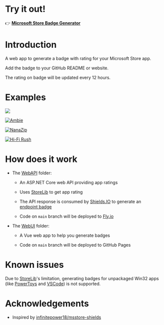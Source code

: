 # Try it out!

👉 **[Microsoft Store Badge Generator](https://JasonWei512.github.io/Microsoft-Store-Badge)**

# Introduction

A web app to generate a badge with rating for your Microsoft Store app.

Add the badge to your GitHub README or website.

The rating on badge will be updated every 12 hours.

# Examples

[![](https://img.shields.io/endpoint?url=https%3A%2F%2Fmicrosoft-store-badge.fly.dev%2Fapi%2Frating%3FstoreId%3D9NF7JTB3B17P%26market%3DUS&style=flat&color=brightgreen)](https://www.microsoft.com/store/productId/9NF7JTB3B17P)

[![Ambie](https://img.shields.io/endpoint?url=https%3A%2F%2Fmicrosoft-store-badge.fly.dev%2Fapi%2Frating%3FstoreId%3D9P07XNM5CHP0%26market%3DUS&style=flat-square&label=Ambie&color=orange&logo=Windows)](https://www.microsoft.com/store/productId/9P07XNM5CHP0)

[![NanaZip](https://img.shields.io/endpoint?url=https%3A%2F%2Fmicrosoft-store-badge.fly.dev%2Fapi%2Frating%3FstoreId%3D9N8G7TSCL18R%26market%3DUS&style=social&label=NanaZip&color=brightgreen&logo=)](https://www.microsoft.com/store/productId/9N8G7TSCL18R)

[![Hi-Fi Rush](https://img.shields.io/endpoint?url=https%3A%2F%2Fmicrosoft-store-badge.fly.dev%2Fapi%2Frating%3FstoreId%3D9NFTC552K3GJ%26market%3DUS&style=for-the-badge&label=Hi-Fi+Rush&color=brightgreen&logo=Xbox)](https://www.microsoft.com/store/productId/9NFTC552K3GJ)

# How does it work

- The [WebAPI](./WebAPI/) folder:

  - An ASP.NET Core web API providing app ratings

  - Uses [StoreLib](https://github.com/StoreDev/StoreLib) to get app rating

  - The API response is consumed by [Shields.IO](https://shields.io) to generate an [endpoint badge](https://shields.io/endpoint)

  - Code on `main` branch will be deployed to [Fly.io](https://fly.io)

- The [WebUI](./WebUI/) folder:

  - A Vue web app to help you generate badges

  - Code on `main` branch will be deployed to GitHub Pages

# Known issues

Due to [StoreLib](https://github.com/StoreDev/StoreLib)'s limitation, generating badges for unpackaged Win32 apps (like [PowerToys](https://apps.microsoft.com/store/detail/XP89DCGQ3K6VLD) and [VSCode](https://apps.microsoft.com/store/detail/XP9KHM4BK9FZ7Q)) is not supported.

# Acknowledgements

- Inspired by [infinitepower18/msstore-shields](https://github.com/infinitepower18/msstore-shields)